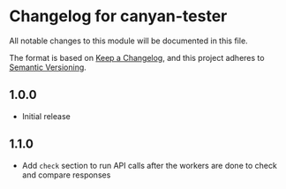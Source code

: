 # Changelog for canyan-tester

All notable changes to this module will be documented in this file.

The format is based on [Keep a Changelog](https://keepachangelog.com/en/1.0.0/),
and this project adheres to [Semantic Versioning](https://semver.org/spec/v2.0.0.html).

## 1.0.0
- Initial release

## 1.1.0
- Add `check` section to run API calls after the workers are done to check and compare responses
 